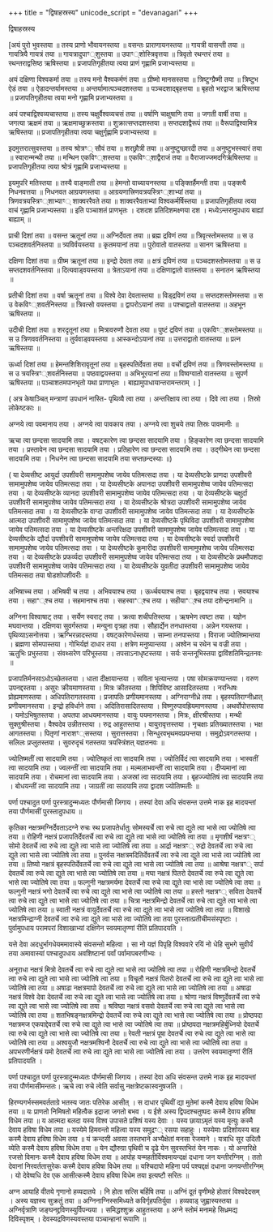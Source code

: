 +++
title = "द्विषाहस्रस्य"
unicode_script = "devanagari"
+++


द्विषाहस्रस्य

[अयं पुरो भुवस्तया ॥ तस्य प्राणो भौवायनस्तया ॥ वसन्तः प्राराणायनस्तया ॥ गायत्री वासन्ती तया ॥ गायत्रियै गायत्रं तया ॥ गायत्रादुपाꣳ्शुस्तया ॥ उपाꣳ्शोस्त्रिवृत्तया ॥ त्रिवृतो रथन्तरं तया ॥ रथन्तराद्वसिष्ठ ऋषिस्तया ॥ प्रजापतिगृहीतया त्वया प्राणं गृह्णामि प्रजाभ्यस्तया ॥

अयं दक्षिणा विश्वकर्मा तया ॥ तस्य मनो वैश्वकर्मणं तया ॥ ग्रीष्मो मानसस्तया ॥ त्रिष्टुग्ग्रैष्मी तया ॥ त्रिष्टुभ ऐडं तया ॥ ऐडादन्तर्यामस्तया ॥ अन्तर्यामात्पञ्चदशस्तया ॥ पञ्चदशाद्बृहत्तया ॥ बृहतो भरद्वाज ऋषिस्तया ॥ प्रजापतिगृहीतया त्वया मनो गृह्णामि प्रजाभ्यस्तया ॥

अयं पश्चाद्विश्वव्यचास्तया ॥ तस्य चक्षुर्वैश्वव्यचसं तया ॥ वर्षाणि चाक्षुषाणि तया ॥ जगती वार्षी तया ॥ जगत्या ऋक्षमं तया ॥ ऋक्षमाच्छुक्रस्तया ॥ शुक्रात्सप्तदशस्तया ॥ सप्तदशाद्वैरूपं तया ॥ वैरूपाद्विश्वामित्र ऋषिस्तया ॥ प्रजापतिगृहीतया त्वया चक्षुर्गृह्णामि प्रजाभ्यस्तया ॥

इदमुत्तरात्सुवस्तया ॥ तस्य श्रोत्रꣳ् सौवं तया ॥ शरछ्रौत्री तया ॥ अनुष्टुप्छारदी तया ॥ अनुष्टुभस्स्वारं तया ॥ स्वारान्मन्थी तया ॥ मन्थिन एकविꣳ्शस्तया ॥ एकविꣳ्शाद्वैराजं तया ॥ वैराजाज्जमदगिर्ऋषिस्तया ॥ प्रजापतिगृहीतया त्वया श्रोत्रं गृह्णामि प्रजाभ्यस्तया ॥

इयमुपरि मतिस्तया ॥ तस्यै वाङ्माती तया ॥ हेमन्तो वाच्यायनस्तया ॥ पङ्क्तिर्हैमन्ती तया ॥ पङ्क्त्यै निधनवत्तया ॥ निधनवत आग्रयणस्तया ॥ आग्रयणात्त्रिणवत्रयस्त्रिꣳ्शाभ्यां तया ॥ त्रिणवत्रयस्त्रिꣳ्शाभ्याꣳ् शाक्वररैवते तया ॥ शाक्वररैवताभ्यां विश्वकर्मर्षिस्तया ॥ प्रजापतिगृहीतया त्वया वाचं गृह्णामि प्रजाभ्यस्तया ॥ इति पञ्चाशतं प्राणभृतः । दशदश प्रतिदिशमक्ष्णया दश । मध्येऽन्तरामुपधाय बाह्यां बाह्याम् ॥

प्राची दिशां तया ॥ वसन्त ऋतूनां तया ॥ अग्निर्देवता तया ॥ ब्रह्म द्रविणं तया ॥ त्रिवृत्स्तोमस्तया ॥ स उ पञ्चदशवर्तनिस्तया ॥ त्र्यविर्वयस्तया ॥ कृतमयानां तया ॥ पुरोवातो वातस्तया ॥ सानग ऋषिस्तया ॥

दक्षिणा दिशां तया ॥ ग्रीष्म ऋतूनां तया ॥ इन्द्रो देवता तया ॥ क्षत्रं द्रविणं तया ॥ पञ्चदशस्तोमस्तया ॥ स उ सप्तदशवर्तनिस्तया ॥ दित्यवाड्वयस्तया ॥ त्रेताऽयानां तया ॥ दक्षिणाद्वातो वातस्तया ॥ सनातन ऋषिस्तया ॥

प्रतीची दिशां तया ॥ वर्षा ऋतूनां तया ॥ विश्वे देवा देवतास्तया ॥ विड्द्रविणं तया ॥ सप्तदशस्तोमस्तया ॥ स उ वेकविꣳ्शवर्तनिस्तया ॥ त्रिवत्सो वयस्तया ॥ द्वापरोऽयानां तया ॥ पश्चाद्वातो वातस्तया ॥ अहभून ऋषिस्तया ॥

उदीची दिशां तया ॥ शरदृतूनां तया ॥ मित्रावरुणौ देवता तया ॥ पुष्टं द्रविणं तया ॥ एकविꣳ्शस्तोमस्तया ॥ स उ त्रिणववर्तनिस्तया ॥ तुर्यवाड्वयस्तया ॥ आस्कन्दोऽयानां तया ॥ उत्तराद्वातो वातस्तया ॥ प्रत्न ऋषिस्तया ॥

ऊर्ध्वा दिशां तया ॥ हेमन्तशिशिरावृतूनां तया ॥ बृहस्पतिर्देवता तया ॥ वर्चो द्रविणं तया ॥ त्रिणवस्तोमस्तया ॥ स उ त्रयस्त्रिꣳ्शवर्तनिस्तया ॥ पष्ठवाद्वयस्तया ॥ अभिभूरयानां तया ॥ विष्वग्वातो वातस्तया ॥ सुपर्ण ऋषिस्तया ॥ पञ्चाशतमपानभृतो यथा प्राणाभृतः । बाह्यामुपाधायान्तरामन्तराम् । ]

( अत्र केषाञ्चित् मन्त्राणां उपधानं नास्ति- पृथिव्यै त्वा तया । अन्तरिक्षाय त्वा तया । दिवे त्वा तया । तिस्रो लोकेष्टकाः ॥

अग्नये त्वा पवमानाय तया । अग्नये त्वा पावकाय तया । अग्नये त्वा शुचये तया तिस्रः पावमानीः ॥

ऋचा त्वा छन्दसा सादयामि तया । वषट्कारेण त्वा छन्दसा सादयामि तया । हिङ्कारेण त्वा छन्दसा सादयामि तया । प्रस्तावेन त्वा छन्दसा सादयामि तया । प्रतिहारेण त्वा छन्दसा सादयामि तया । उद्गीथेन त्वा छन्दसा सादयामि तया । निधनेन त्वा छन्दसा सादयामि तया सप्तछन्दस्याः ॥)

( या देव्यसीष्ट आयुर्दा उपशीवरी सामामुपशेष्व जायेव पतिमत्सदा तया । या देव्यसीष्टके प्राणदा उपशीवरी सामामुपशेष्व जायेव पतिमत्सदा तया । या देव्यसीष्टके अपानदा उपशीवरी सामामुपशेष्व जायेव पतिमत्सदा तया । या देव्यसीष्टके व्यानदा उपशीवरी सामामुपशेष्व जायेव पतिमत्सदा तया । या देव्यसीष्टके चक्षुर्दा उपशीवरी सामामुपशेष्व जायेव पतिमत्सदा तया । या देव्यसीष्टके श्रोत्रदा उपशीवरी सामामुपशेष्व जायेव पतिमत्सदा तया । या देव्यसीष्टके वाग्दा उपशीवरी सामामुपशेष्व जायेव पतिमत्सदा तया । या देव्यसीष्टके आत्मदा उपशीवरी सामामुपशेष्व जायेव पतिमत्सदा तया । या देव्यसीष्टके पृथिविदा उपशीवरी सामामुपशेष्व जायेव पतिमत्सदा तया । या देव्यसीष्टके अन्तरिक्षदा उपशीवरी सामामुपशेष्व जायेव पतिमत्सदा तया । या देव्यसीष्टके द्यौर्दा उपशीवरी सामामुपशेष्व जायेव पतिमत्सदा तया । या देव्यसीष्टके स्वर्दा उपशीवरी सामामुपशेष्व जायेव पतिमत्सदा तया । या देव्यसीष्टके कुमारीदा उपशीवरी सामामुपशेष्व जायेव पतिमत्सदा तया । या देव्यसीष्टके प्रफर्व्यदा उपशीवरी सामामुपशेष्व जायेव पतिमत्सदा तया । या देव्यसीष्टके प्रथमौपशदा उपशीवरी सामामुपशेष्व जायेव पतिमत्सदा तया । या देव्यसीष्टके युवतीदा उपशीवरी सामामुपशेष्व जायेव पतिमत्सदा तया षोडशोपशीवरीः ॥

अभिषाच्च तया । अभिषवी च तया । अभिवयाश्च तया । ऊर्ध्चवयाश्च तया । बृहद्वयाश्च तया । सवयाश्च तया । सहाꣲ्श्च तया । सहमानश्च तया । सहस्वाꣲ्श्च तया । सहीयाꣲ्श्च तया दशेन्द्रनामानि ॥

अग्निना विश्वाषाट् तया । सर्येण स्वराट् तया । क्रत्वा शचीपतिस्तया । ऋषभेण त्वष्टा तया । यज्ञेन मघवान्तया । दक्षिणया सुवर्गस्तया । मन्युना वृत्रहा तया । सौहार्द्येन तनधास्तया । अन्नेन गयस्तया । पृथिव्याऽसनोत्तया । ऋग्भिरन्नादस्तया । वषट्कारेणर्धस्तया । साम्ना तनपास्तया । विराजा ज्योतिष्मान्तया । ब्रह्मणा सोमपास्तया । गोभिर्यज्ञं दाधार तया । क्षत्रेण मनुष्यान्तया । अश्वेन च रथेन च वज्री तया । ऋतुभिः प्रभुस्तया । संवथ्सरेण परिभूस्तया । तपसाऽनाधृष्टस्तया । सर्यः सन्तनूभिस्तया द्वाविंशतिमिन्द्रतनवः ॥

प्रजापतिर्मनसाऽधोऽच्छेतस्तया । धाता दीक्षायान्तया । सविता भृत्यान्तया । पषा सोमक्रयण्यान्तया । वरुण उपनद्दस्तया । असुरः क्रीयमाणस्तया । मित्रः क्रीतस्तया । शिपिविष्ट आसादितस्तया । नरन्धिषः प्रोह्यमाणस्तया । अधिपतिरागतस्तया । प्रजापतिः प्रणीयमानस्तया । अग्निराग्नीध्रे तया । बृहस्पतिराग्नीध्रात् प्रणीयमानस्तया । इन्द्रो हविर्धाने तया । अदितिरासादितस्तया । विष्णुरुपावह्रियमाणस्तया । अथर्वोपोत्तस्तया । यमोऽभिषुतस्तया । अपतपा आधयमानस्तया । वायुः पयमानस्तया । मित्रः, क्षीरश्रीस्तया । मन्थी सुक्तुश्रीस्तया । वैश्वदेव उन्नीतस्तया । रुद्र आहुतस्तया । वायुरावृत्तस्तया । नृचक्षाः प्रतिख्यातस्तया । भक्ष आगतस्तया । पितृणां नाराशꣳ्सस्तया । सुरात्तस्तया । सिन्धुरवभृथमवप्रयन्तया । समुद्रोऽवगतस्तया । सलिलः प्रप्लुतस्तया । सुवरुदृचं गतस्तया त्रयस्त्रिंशत् यज्ञतनवः ॥

ज्योतिष्मतीं त्वा सादयामि तया । ज्योतिष्कृतं त्वा सादयामि तया । ज्योतिर्विदं त्वा सादयामि तया । भास्वतीं त्वा सादयामि तया । ज्वलन्तीं त्वा सादयामि तया । मल्मलाभवन्तीं त्वा सादयामि तया । दीप्यमानां त्वा सादयामि तया । रोचमानां त्वा सादयामि तया । अजस्रां त्वा सादयामि तया । बृहज्ज्योतिषं त्वा सादयामि तया । बोधयन्तीं त्वा सादयामि तया । जाग्रतीं त्वा सादयामि तया द्वादश ज्योतिष्मतीः ॥

पर्णा पश्चादुत पर्णा पुरस्त्रादुन्मध्यतः पौर्णमासी जिगाय । तस्यां देवा अधि संवसन्त उत्तमे नाक इह मादयन्तां तया पौर्णमासीं पुरस्तादुपधाय ॥

कृतिका नक्षत्रमग्निर्देवताऽदग्ने रुचः स्थ प्रजापतेर्धातुः सोमस्यर्चे त्वा रुचे त्वा द्युते त्वा भासे त्वा ज्योतिषे त्वा तया ॥ रोहिणी नक्षत्रं प्रजापतिर्देवतर्चे त्वा रुचे त्वा द्युते त्वा भासे त्वा ज्योतिषे त्वा तया ॥ मृगशीर्षं नक्षत्रꣳ् सोमो देवतर्चे त्वा रुचे त्वा द्युते त्वा भासे त्वा ज्योतिषे त्वा तया ॥ आर्द्रा नक्षत्रꣳ् रुद्रो देवतर्चे त्वा रुचे त्वा द्युते त्वा भासे त्वा ज्योतिषे त्वा तया ॥ पुनर्वस नक्षत्रमदितिर्देवतर्चे त्वा रुचे त्वा द्युते त्वा भासे त्वा ज्योतिषे त्वा तया ॥ तिष्यो नक्षत्रं बृहस्पतिर्देवतर्चे त्वा रुचे त्वा द्युते त्वा भासे त्वा ज्योतिषे त्वा तया ॥ आश्रेषा नक्षत्रꣳ् सर्पा देवतर्चे त्वा रुचे त्वा द्युते त्वा भासे त्वा ज्योतिषे त्वा तया ॥ मघा नक्षत्रं पितरो देवतर्चे त्वा रुचे त्वा द्युते त्वा भासे त्वा ज्योतिषे त्वा तया ॥ फल्गुनी नक्षत्रमर्यमा देवतर्चे त्वा रुचे त्वा द्युते त्वा भासे त्वा ज्योतिषे त्वा तया ॥ फल्गुनी नक्षत्रं भगो देवतर्चे त्वा रुचे त्वा द्युते त्वा भासे त्वा ज्योतिषे त्वा तया ॥ हस्तो नक्षत्रꣳ् सविता देवतर्चे त्वा रुचे त्वा द्युते त्वा भासे त्वा ज्योतिषे त्वा तया ॥ चित्रा नक्षत्रमिन्द्रो देवतर्चे त्वा रुचे त्वा द्युते त्वा भासे त्वा ज्योतिषे त्वा तया ॥ स्वाती नक्षत्रं वायुर्देवतर्चे त्वा रुचे त्वा द्युते त्वा भासे त्वा ज्योतिषे त्वा तया ॥ विशाखे नक्षत्रमिन्द्राग्नी देवतर्चे त्वा रुचे त्वा द्युते त्वा भासे त्वा ज्योतिषे त्वा तया पुरस्तात्प्रतीचीमसंस्पृष्टाः । पुर्वामुपधाय परामपरां विशाखाभ्यां दक्षिणेन स्वयमातृण्णां रीतिं प्रतिपादयति ।

यत्ते देवा अदधुर्भागधेयममावास्ये संवसन्तो महित्वा । सा नो यज्ञं पिपृहि विश्ववारे रयिं नो धेहि सुभगे सुवीर्यं तया अमावास्यां पश्चादुपधाय अवशिष्टानां पर्वां पर्वामापबरणीभ्यः ।

अनूराधा नक्षत्रं मित्रो देवतर्चे त्वा रुचे त्वा द्युते त्वा भासे त्वा ज्योतिषे त्वा तया ॥ रोहिणी नक्षत्रमिन्द्रो देवतर्चे त्वा रुचे त्वा द्युते त्वा भासे त्वा ज्योतिषे त्वा तया ॥ विचृतौ नक्षत्रं पितरो देवतर्चे त्वा रुचे त्वा द्युते त्वा भासे त्वा ज्योतिषे त्वा तया ॥ अषाढा नक्षत्रमापो देवतर्चे त्वा रुचे त्वा द्युते त्वा भासे त्वा ज्योतिषे त्वा तया ॥ अषाढा नक्षत्रं विश्वे देवा देवतर्चे त्वा रुचे त्वा द्युते त्वा भासे त्वा ज्योतिषे त्वा तया ॥ श्रोणा नक्षत्रं विष्णुर्देवतर्चे त्वा रुचे त्वा द्युते त्वा भासे त्वा ज्योतिषे त्वा तया ॥ श्रविष्ठा नक्षत्रं वसवो देवतर्चे त्वा रुचे त्वा द्युते त्वा भासे त्वा ज्योतिषे त्वा तया ॥ शतभिषङ्नक्षत्रमिन्द्रो देवतर्चे त्वा रुचे त्वा द्युते त्वा भासे त्वा ज्योतिषे त्वा तया ॥ प्रोष्ठपदा नक्षत्रमज एकपाद्देवतर्चे त्वा रुचे त्वा द्युते त्वा भासे त्वा ज्योतिषे त्वा तया ॥ प्रोष्ठपदा नक्षत्रमहिर्बुध्नियो देवतर्चे त्वा रुचे त्वा द्युते त्वा भासे त्वा ज्योतिषे त्वा तया ॥ रेवती नक्षत्रं पूषा देवतर्चे त्वा रुचे त्वा द्युते त्वा भासे त्वा ज्योतिषे त्वा तया ॥ अश्वयुजौ नक्षत्रमश्विनौ देवतर्चे त्वा रुचे त्वा द्युते त्वा भासे त्वा ज्योतिषे त्वा तया ॥ अपभरणीर्नक्षत्रं यमो देवतर्चे त्वा रुचे त्वा द्युते त्वा भासे त्वा ज्योतिषे त्वा तया । उत्तरेण स्वयमातृण्णां रीतिं प्रतिपादयति ।

पर्णा पश्चादुत पर्णा पुरस्त्रादुन्मध्यतः पौर्णमासी जिगाय । तस्यां देवा अधि संवसन्त उत्तमे नाक इह मादयन्तां तया पौर्णमासीमन्ततः। ऋचे त्वा रुचे त्वेति सर्वासु नक्षत्रेष्टकास्वनुषजति ।

हिरण्यगर्भस्समवर्तताग्रे भतस्य जातः पतिरेक आसीत् । स दाधार पृथिवीं द्या मुतेमां कस्मै देवाय हविषा विधेम तया ॥ यः प्राणतो निमिषतो महित्वैक इद्राजा जगतो बभव । य ईशे अस्य द्विपदश्चतुष्पदः कस्मै देवाय हविषा विधेम तया ॥ य आत्मदा बलदा यस्य विश्व उपासते प्रशिषं यस्य देवाः । यस्य छायाऽमृतं यस्य मृत्युः कस्मै देवाय हविषा विधेम तया ॥ यस्येमे हिमवन्तो महित्वा यस्य समुद्रꣳ् रसया सहाहुः । यस्येमाः प्रदिशोयस्य बाह कस्मै देवाय हविषा विधेम तया ॥ यं क्रन्दसी अवसा तस्तभाने अभ्यैक्षेतां मनसा रेजमाने । यत्राधि सूर उदितौ व्येति कस्मै देवाय हविषा विधेम तया ॥ येन द्यौरुग्रा पृथिवी च दृढे येन सुवस्तभितं येन नाकः । यो अन्तरिक्षे रजसो विमानः कस्मै देवाय हविषा विधेम तया ॥ आपोह यन्महतीर्विश्वमायन्दक्षं दधाना जन यन्तीरग्निम् । ततो देवानां निरवर्ततासुरेकः कस्मै देवाय हविषा विधेम तया ॥ यश्चिदापो महिना पर्य पश्यद्दक्षं दधाना जनयन्तीरग्निम् । यो देवेष्वधि देव एक आसीत्कस्मै देवाय हविषा विधेम तया इत्यष्टौ सरितः ॥

अग्न आयाहि वीतये गृणानो हव्यदातये । नि होता सत्सि बर्हिषि तया ॥ अग्निं दूतं वृणीमहे होतारं विश्वदेदसम् । अस्य यज्ञस्य सुक्रतुं तया ॥ अग्निनाग्निस्समिध्यते कविर्गृहपतिर्युवा । हव्यवाड् जुह्वास्यस्तया ॥ अग्निर्वृत्राणि जङ्घनद्द्रविणस्युर्विपन्यया । समिद्धश्शुक्र आहुतस्तया ॥ अग्ने स्तोमं मनामहे सिध्रमद्य दिविस्पृशम् । देवस्यद्रविणस्यवस्तया पञ्चान्हानां रूपाणि ॥